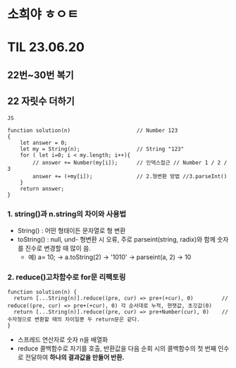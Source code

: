 # 소희야 ㅎㅇㅌ

# TIL 23.06.20 
## 22번~30번 복기


## 22 자릿수 더하기
```
JS

function solution(n)                     // Number 123
{
    let answer = 0;
    let my = String(n);                  // String "123"
    for ( let i=0; i < my.length; i++){
        // answer += Number(my[i]);      // 인덱스접근 // Number 1 / 2 / 3 
        answer += (+my[i]);              // 2.형변환 방법 //3.parseInt()
    }
    return answer;
}
```

### 1. string()과 n.string의 차이와 사용법

- String() : 어떤 형태이든 문자열로 형 변환
- toString() : null, und- 형변환 시 오류, 주로 parseint(string, radix)와 함께 숫자를 진수로 변경할 때 많이 씀.
  - 예) a= 10; -> a.toString(2) -> '1010' -> parseint(a, 2) -> 10

### 2. reduce()고차함수로 for문 리팩토링 
```
function solution(n) { 
  return [...String(n)].reduce((pre, cur) => pre+(+cur), 0)         // reduce((pre, cur) => pre+(+cur), 0) 각 순서대로 누적, 현잿값, 초깃값(0)
  return [...String(n)].reduce((pre, cur) => pre+Number(cur), 0)    //수자형으로 변환할 때의 차이일뿐 두 return문은 같다.                                          
}
```
- 스프레드 연산자로 숫자 n을 배열화
- reduce 콜백함수로 자기를 호출, 반환값을 다음 순회 시의 콜백함수의 첫 번째 인수로 전달하여 **하나의 결과값을 만들어 반환.**  

